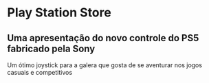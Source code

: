 # Play Station Store
## Uma apresentação do novo controle do PS5 fabricado pela Sony
Um ótimo joystick para a galera que gosta de se aventurar nos jogos casuais e competitivos

